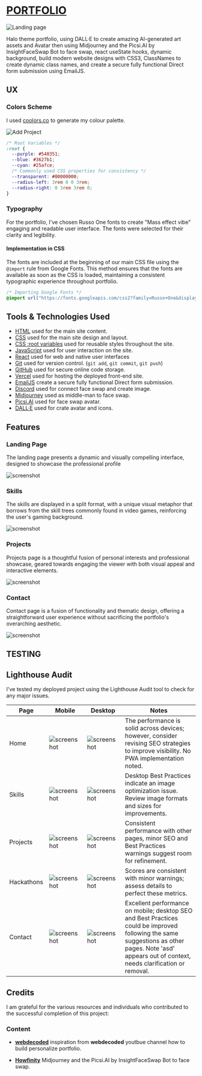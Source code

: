 # [PORTFOLIO](https://react-portfolio-wine-six.vercel.app/)

![Landing page](https://i.imgur.com/oVrc3gT.png)

Halo theme portfolio, using DALL·E to create amazing AI-generated art assets and Avatar then using Midjourney and the Picsi.AI by InsightFaceSwap Bot to face swap, react useState hooks, dynamic background, build modern website designs with CSS3, ClassNames to create dynamic class names, and create a secure fully functional Direct form submission using EmailJS.

## UX

### Colors Scheme

I used [coolors.co](https://coolors.co/540351-3627b1-25afce) to generate my colour palette.

![Add Project](https://i.imgur.com/OkDzIWE.png)

```css
/* Root Variables */
:root {
  --purple: #540351;
  --blue: #3627b1;
  --cyan: #25afce;
  /* Commonly used CSS properties for consistency */
  --transparent: #00000000;
  --radius-left: 3rem 0 0 3rem;
  --radius-right: 0 3rem 3rem 0;
}
```

### Typography

For the portfolio, I've chosen Russo One fonts to create "Mass effect vibe" engaging and readable user interface. The fonts were selected for their clarity and legibility.

#### Implementation in CSS

The fonts are included at the beginning of our main CSS file using the `@import` rule from Google Fonts. This method ensures that the fonts are available as soon as the CSS is loaded, maintaining a consistent typographic experience throughout portfolio.

```css
/* Importing Google Fonts */
@import url("https://fonts.googleapis.com/css2?family=Russo+One&display=swap");
```

## Tools & Technologies Used

- [HTML](https://en.wikipedia.org/wiki/HTML) used for the main site content.
- [CSS](https://en.wikipedia.org/wiki/CSS) used for the main site design and layout.
- [CSS :root variables](https://www.w3schools.com/css/css3_variables.asp) used for reusable styles throughout the site.
- [JavaScript](https://www.javascript.com) used for user interaction on the site.
- [React](https://react.dev) used for web and native user interfaces
- [Git](https://git-scm.com) used for version control. (`git add`, `git commit`, `git push`)
- [GitHub](https://github.com) used for secure online code storage.
- [Vercel](https://pages.github.com) used for hosting the deployed front-end site.
- [EmailJS](https://www.emailjs.com) create a secure fully functional Direct form submission.
- [Discord](https://discord.com) used for connect face swap and create image.
- [Midjourney](https://www.midjourney.com/home?callbackUrl=%2Fexplore) used as middle-man to face swap.
- [Picsi.AI](https://www.picsi.ai) used for face swap avatar.
- [DALL·E](https://openai.com/dall-e-3) used for crate avatar and icons.

## Features

### Landing Page

The landing page presents a dynamic and visually compelling interface, designed to showcase the professional profile

![screenshot](https://i.imgur.com/oVrc3gT.png)

### Skills

The skills are displayed in a split format, with a unique visual metaphor that borrows from the skill trees commonly found in video games, reinforcing the user's gaming background.

![screenshot](https://i.imgur.com/greyOIo.png)

### Projects

Projects page is a thoughtful fusion of personal interests and professional showcase, geared towards engaging the viewer with both visual appeal and interactive elements.

![screenshot](https://i.imgur.com/BzrqtkD.png)

### Contact

Contact page is a fusion of functionality and thematic design, offering a straightforward user experience without sacrificing the portfolio's overarching aesthetic.

![screenshot](https://i.imgur.com/P6SgMIO.png)

## TESTING

## Lighthouse Audit

I've tested my deployed project using the Lighthouse Audit tool to check for any major issues.

| Page       | Mobile                                         | Desktop                                        | Notes                                                                                                                                                                                               |
| ---------- | ---------------------------------------------- | ---------------------------------------------- | --------------------------------------------------------------------------------------------------------------------------------------------------------------------------------------------------- |
| Home       | ![screenshot](https://i.imgur.com/tY3vePH.png) | ![screenshot](https://i.imgur.com/0qDj0XX.png) | The performance is solid across devices; however, consider revising SEO strategies to improve visibility. No PWA implementation noted.                                                              |
| Skills     | ![screenshot](https://i.imgur.com/4NbyHSC.png) | ![screenshot](https://i.imgur.com/lVGytbd.png) | Desktop Best Practices indicate an image optimization issue. Review image formats and sizes for improvements.                                                                                       |
| Projects   | ![screenshot](https://i.imgur.com/e6BtHGm.png) | ![screenshot](https://i.imgur.com/VJqNpTP.png) | Consistent performance with other pages, minor SEO and Best Practices warnings suggest room for refinement.                                                                                         |
| Hackathons | ![screenshot](https://i.imgur.com/Q8LnA8B.png) | ![screenshot](https://i.imgur.com/URzaSrx.png) | Scores are consistent with minor warnings; assess details to perfect these metrics.                                                                                                                 |
| Contact    | ![screenshot](https://i.imgur.com/KgiYYas.png) | ![screenshot](https://i.imgur.com/KgiYYas.png) | Excellent performance on mobile; desktop SEO and Best Practices could be improved following the same suggestions as other pages. Note 'asd' appears out of context, needs clarification or removal. |

## Credits

I am grateful for the various resources and individuals who contributed to the successful completion of this project:

### Content

- **[webdecoded](https://youtu.be/hYv6BM2fWd8?si=F-GU1qYnUUM0vYBJ)** inspiration from **webdecoded** youtbue channel how to build personalize portfolio.

- **[Howfinity](https://youtu.be/LkjmwuP7Z1Q?si=SFNeGS-NrG57zppR)** Midjourney and the Picsi.AI by InsightFaceSwap Bot to face swap.
